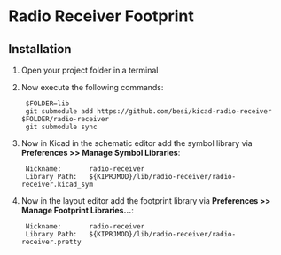 Radio Receiver Footprint
========================


## Installation

1. Open your project folder in a terminal
2. Now execute the following commands:

        $FOLDER=lib
        git submodule add https://github.com/besi/kicad-radio-receiver $FOLDER/radio-receiver
        git submodule sync
        
3. Now in Kicad in the schematic editor add the symbol library via **Preferences >> Manage Symbol Libraries**:

        Nickname:       radio-receiver
        Library Path:   ${KIPRJMOD}/lib/radio-receiver/radio-receiver.kicad_sym

4. Now in the layout editor add the footprint library via **Preferences >> Manage Footprint Libraries...**:

        Nickname:       radio-receiver
        Library Path:   ${KIPRJMOD}/lib/radio-receiver/radio-receiver.pretty
